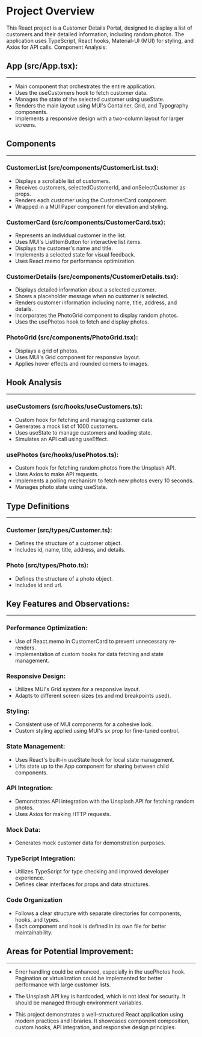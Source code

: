 

# Project Overview

This React project is a Customer Details Portal, designed to display a list of customers and their detailed information, including random photos. The application uses TypeScript, React hooks, Material-UI (MUI) for styling, and Axios for API calls.
Component Analysis:

## App (src/App.tsx):
---
- Main component that orchestrates the entire application.
- Uses the useCustomers hook to fetch customer data.
- Manages the state of the selected customer using useState.
- Renders the main layout using MUI's Container, Grid, and Typography components.
- Implements a responsive design with a two-column layout for larger screens.


## Components
---
### CustomerList (src/components/CustomerList.tsx):

- Displays a scrollable list of customers.
- Receives customers, selectedCustomerId, and onSelectCustomer as props.
- Renders each customer using the CustomerCard component.
- Wrapped in a MUI Paper component for elevation and styling.


### CustomerCard (src/components/CustomerCard.tsx):

- Represents an individual customer in the list.
- Uses MUI's ListItemButton for interactive list items.
- Displays the customer's name and title.
- Implements a selected state for visual feedback.
- Uses React.memo for performance optimization.


### CustomerDetails (src/components/CustomerDetails.tsx):

- Displays detailed information about a selected customer.
- Shows a placeholder message when no customer is selected.
- Renders customer information including name, title, address, and details.
- Incorporates the PhotoGrid component to display random photos.
- Uses the usePhotos hook to fetch and display photos.


### PhotoGrid (src/components/PhotoGrid.tsx):

- Displays a grid of photos.
- Uses MUI's Grid component for responsive layout.
- Applies hover effects and rounded corners to images.



## Hook Analysis
---
### useCustomers (src/hooks/useCustomers.ts):

- Custom hook for fetching and managing customer data.
- Generates a mock list of 1000 customers.
- Uses useState to manage customers and loading state.
- Simulates an API call using useEffect.


### usePhotos (src/hooks/usePhotos.ts):

- Custom hook for fetching random photos from the Unsplash API.
- Uses Axios to make API requests.
- Implements a polling mechanism to fetch new photos every 10 seconds.
- Manages photo state using useState.



## Type Definitions
---
### Customer (src/types/Customer.ts):

- Defines the structure of a customer object.
- Includes id, name, title, address, and details.


### Photo (src/types/Photo.ts):

- Defines the structure of a photo object.
- Includes id and url.



## Key Features and Observations:
---
### Performance Optimization:

- Use of React.memo in CustomerCard to prevent unnecessary re-renders.
- Implementation of custom hooks for data fetching and state management.


### Responsive Design:

- Utilizes MUI's Grid system for a responsive layout.
- Adapts to different screen sizes (xs and md breakpoints used).


### Styling:

- Consistent use of MUI components for a cohesive look.
- Custom styling applied using MUI's sx prop for fine-tuned control.


### State Management:

- Uses React's built-in useState hook for local state management.
- Lifts state up to the App component for sharing between child components.


### API Integration:

- Demonstrates API integration with the Unsplash API for fetching random photos.
- Uses Axios for making HTTP requests.


### Mock Data:

- Generates mock customer data for demonstration purposes.


### TypeScript Integration:

- Utilizes TypeScript for type checking and improved developer experience.
- Defines clear interfaces for props and data structures.


### Code Organization

- Follows a clear structure with separate directories for components, hooks, and types.
- Each component and hook is defined in its own file for better maintainability.



## Areas for Potential Improvement:
---
- Error handling could be enhanced, especially in the usePhotos hook.
Pagination or virtualization could be implemented for better performance with large customer lists.
- The Unsplash API key is hardcoded, which is not ideal for security. It should be managed through environment variables.

- This project demonstrates a well-structured React application using modern practices and libraries. It showcases component composition, custom hooks, API integration, and responsive design principles.